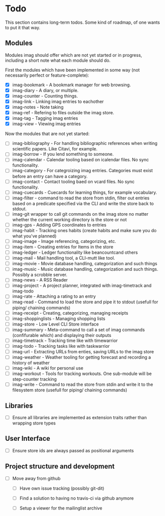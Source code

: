 # Todo

This section contains long-term todos. Some kind of roadmap, of one wants to put it that way.

## Modules

Modules imag should offer which are not yet started or in progress, including a short note what each module should do.

First the modules which have been implemented in some way (not necessarily perfect or feature-complete):

- [x] imag-bookmark - A bookmark manager for web browsing.
- [x] imag-diary - A diary, or multiple.
- [x] imag-counter - Counting things.
- [x] imag-link - Linking imag entries to eachother
- [x] imag-notes - Note taking
- [x] imag-ref - Refering to files outside the imag store.
- [x] imag-tag - Tagging imag entries
- [x] imag-view - Viewing imag entries

Now the modules that are not yet started:

- [ ] imag-bibliography - For handling bibliographic references when writing scientific papers. Like Citavi, for example.
- [ ] imag-borrow - If you lend something to someone.
- [ ] imag-calendar - Calendar tooling based on icalendar files. No sync functionality.
- [ ] imag-category - For categroizing imag entries. Categories must exist before an entry can have a category.
- [ ] imag-contact - Contact tooling baed on vcard files. No sync functionality.
- [ ] imag-cuecards - Cuecards for learning things, for example vocabulary.
- [ ] imag-filter - command to read the store from stdin, filter out entries based on a predicate specified via the CLI and write the store back to stdout.
- [ ] imag-git wrapper to call git commands on the imag store no matter whether the current working directory is the store or not
- [ ] imag-gps - Adding GPS coordinates to entries
- [ ] imag-habit - Tracking ones habits (create habits and make sure you do what you've planned)
- [ ] imag-image - Image referencing, categorizing, etc.
- [ ] imag-item - Creating entries for Items in the store
- [ ] imag-ledger - Ledger functionality like beancountcand others
- [ ] imag-mail - Mail handling tool, a CLI-mutt like tool.
- [ ] imag-movie - Movie database handling, categorization and such things
- [ ] imag-music - Music database handling, categorization and such things. Possibly a scrobble server.
- [ ] imag-news - A RSS Reader
- [ ] imag-project - A project planner, integrated with imag-timetrack and imag-todo
- [ ] imag-rate - Attaching a rating to an entry
- [ ] imag-read - Command to load the store and pipe it to stdout (usefull for piping/ chaining commands)
- [ ] imag-receipt - Creating, categorizing, managing receipts
- [ ] imag-shoppinglists - Managing shopping lists
- [ ] imag-store - Low Level CLI Store interface
- [ ] imag-summary - Meta-command to call a set of imag commands (confifurable which) and displaying their outputs
- [ ] imag-timetrack - Tracking time like with timewarrior
- [ ] imag-todo - Tracking tasks like with taskwarrior
- [ ] imag-url - Extracting URLs from enties, saving URLs to the imag store
- [ ] imag-weather - Weather tooling for getting forecast and recording a history of weather
- [ ] imag-wiki - A wiki for personal use
- [ ] imag-workout - Tools for tracking workouts. One sub-module will be step-counter tracking
- [ ] imag-write - Command to read the store from stdin and write it to the filesystem store (usefull for piping/ chaining commands)

## Libraries

- [ ] Ensure all libraries are implemented as extension traits rather than wrapping store types

## User Interface

- [ ] Ensure store ids are always passed as positional arguments

## Project structure and development

- [ ] Move away from github
  - [ ] Have own issue tracking (possibly git-dit)
  - [ ] Find a solution to having no travis-ci via github anymore

  - [ ] Setup a viewer for the mailinglist archive
